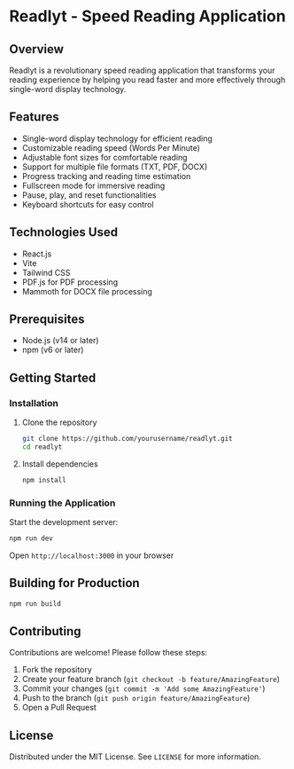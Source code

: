 # Readlyt - Speed Reading Application

## Overview
Readlyt is a revolutionary speed reading application that transforms your reading experience by helping you read faster and more effectively through single-word display technology.

## Features
- Single-word display technology for efficient reading
- Customizable reading speed (Words Per Minute)
- Adjustable font sizes for comfortable reading
- Support for multiple file formats (TXT, PDF, DOCX)
- Progress tracking and reading time estimation
- Fullscreen mode for immersive reading
- Pause, play, and reset functionalities
- Keyboard shortcuts for easy control

## Technologies Used
- React.js
- Vite
- Tailwind CSS
- PDF.js for PDF processing
- Mammoth for DOCX file processing

## Prerequisites
- Node.js (v14 or later)
- npm (v6 or later)

## Getting Started

### Installation
1. Clone the repository
   ```bash
   git clone https://github.com/yourusername/readlyt.git
   cd readlyt
   ```

2. Install dependencies
   ```bash
   npm install
   ```

### Running the Application
Start the development server:
```bash
npm run dev
```

Open `http://localhost:3000` in your browser

## Building for Production
```bash
npm run build
```

## Contributing
Contributions are welcome! Please follow these steps:
1. Fork the repository
2. Create your feature branch (`git checkout -b feature/AmazingFeature`)
3. Commit your changes (`git commit -m 'Add some AmazingFeature'`)
4. Push to the branch (`git push origin feature/AmazingFeature`)
5. Open a Pull Request

## License
Distributed under the MIT License. See `LICENSE` for more information.

